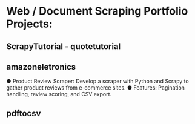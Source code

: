 # Web / Document Scraping Portfolio Projects:

## ScrapyTutorial - quotetutorial


## amazoneletronics
● Product Review Scraper: Develop a scraper with Python and Scrapy to gather
product reviews from e-commerce sites.
● Features: Pagination handling, review scoring, and CSV export.

## pdftocsv
